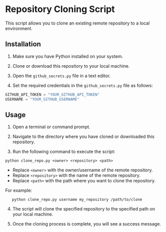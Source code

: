 # Repository Cloning Script

This script allows you to clone an existing remote repository to a local environment.

## Installation

1. Make sure you have Python installed on your system.

2. Clone or download this repository to your local machine.

3. Open the `github_secrets.py` file in a text editor.

4. Set the required credentials in the `github_secrets.py` file as follows:

```python
GITHUB_API_TOKEN = "YOUR_GITHUB_API_TOKEN"
USERNAME = "YOUR_GITHUB_USERNAME"
```

## Usage

1. Open a terminal or command prompt.

2. Navigate to the directory where you have cloned or downloaded this repository.

3. Run the following command to execute the script:

 ```
 python clone_repo.py <owner> <repository> <path>
 ```
 
- Replace `<owner>` with the owner/username of the remote repository.
- Replace `<repository>` with the name of the remote repository.
- Replace `<path>` with the path where you want to clone the repository.

For example:

```
   python clone_repo.py username my_repository /path/to/clone
```

4. The script will clone the specified repository to the specified path on your local machine.

5. Once the cloning process is complete, you will see a success message.

